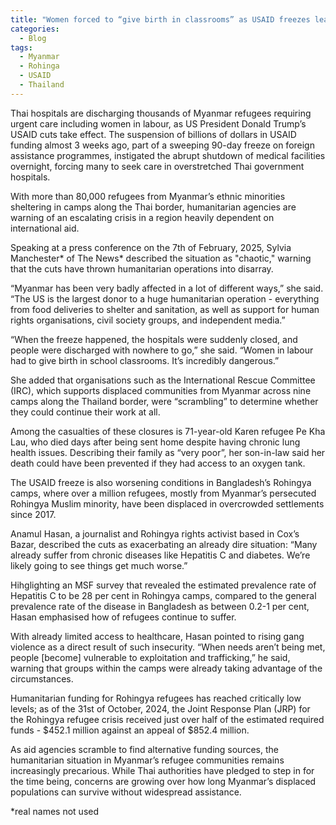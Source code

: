 ```yaml
---
title: "Women forced to “give birth in classrooms” as USAID freezes leave Thai authorities overwhelmed"
categories:
  - Blog
tags:
  - Myanmar
  - Rohinga
  - USAID
  - Thailand
---
```


Thai hospitals are discharging thousands of Myanmar refugees requiring urgent care including women in labour, as US President Donald Trump’s USAID cuts take effect. The suspension of billions of dollars in USAID funding almost 3 weeks ago, part of a sweeping 90-day freeze on foreign assistance programmes, instigated the abrupt shutdown of medical facilities overnight, forcing many to seek care in overstretched Thai government hospitals.

With more than 80,000 refugees from Myanmar’s ethnic minorities sheltering in camps along the Thai border, humanitarian agencies are warning of an escalating crisis in a region heavily dependent on international aid.

Speaking at a press conference on the 7th of February, 2025, Sylvia Manchester* of The News* described the situation as "chaotic," warning that the cuts have thrown humanitarian operations into disarray. 

“Myanmar has been very badly affected in a lot of different ways,” she said. “The US is the largest donor to a huge humanitarian operation - everything from food deliveries to shelter and sanitation, as well as support for human rights organisations, civil society groups, and independent media.”

“When the freeze happened, the hospitals were suddenly closed, and people were discharged with nowhere to go,” she said. “Women in labour had to give birth in school classrooms. It’s incredibly dangerous.”

She added that organisations such as the International Rescue Committee (IRC), which supports displaced communities from Myanmar across nine camps along the Thailand border, were “scrambling” to determine whether they could continue their work at all.

Among the casualties of these closures is 71-year-old Karen refugee Pe Kha Lau, who died days after being sent home despite having chronic lung health issues. Describing their family as “very poor”, her son-in-law said her death could have been prevented if they had access to an oxygen tank.

The USAID freeze is also worsening conditions in Bangladesh’s Rohingya camps, where over a million refugees, mostly from Myanmar’s persecuted Rohingya Muslim minority, have been displaced in overcrowded settlements since 2017.

Anamul Hasan, a journalist and Rohingya rights activist based in Cox’s Bazar, described the cuts as exacerbating an already dire situation: “Many already suffer from chronic diseases like Hepatitis C and diabetes. We’re likely going to see things get much worse.” 

Hihglighting an MSF survey that revealed the estimated prevalence rate of Hepatitis C  to be 28 per cent in Rohingya camps, compared to the general prevalence rate of the disease in Bangladesh as between 0.2-1 per cent, Hasan emphasised how of refugees continue to suffer.

With already limited access to healthcare, Hasan pointed to rising gang violence as a direct result of such insecurity. “When needs aren’t being met, people [become] vulnerable to exploitation and trafficking,” he said, warning that groups within the camps were already taking advantage of the circumstances.

Humanitarian funding for Rohingya refugees has reached critically low levels; as of the 31st of October, 2024, the Joint Response Plan (JRP) for the Rohingya refugee crisis received just over half of the estimated required funds - $452.1 million against an appeal of $852.4 million.

As aid agencies scramble to find alternative funding sources, the humanitarian situation in Myanmar’s refugee communities remains increasingly precarious. While Thai authorities have pledged to step in for the time being, concerns are growing over how long Myanmar’s displaced populations can survive without widespread assistance.

*real names not used